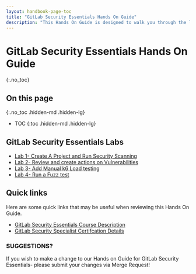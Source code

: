 ```yaml
---
layout: handbook-page-toc
title: "GitLab Security Essentials Hands On Guide"
description: "This Hands On Guide is designed to walk you through the lab exercises used in the GitLab Security Essentials course."
---
```

# GitLab Security Essentials Hands On Guide
{:.no_toc}

## On this page
{:.no_toc .hidden-md .hidden-lg}

- TOC
{:toc .hidden-md .hidden-lg}

## GitLab Security Essentials Labs
* [Lab 1- Create A Project and Run Security Scanning](https://about.gitlab.com/handbook/customer-success/professional-services-engineering/education-services/secessentialshandson1.html)
* [Lab 2- Review and create actions on Vulnerabilities](https://about.gitlab.com/handbook/customer-success/professional-services-engineering/education-services/secessentialshandson2.html)
* [Lab 3- Add Manual k6 Load testing](https://about.gitlab.com/handbook/customer-success/professional-services-engineering/education-services/secessentialshandson3.html)
* [Lab 4- Run a Fuzz test](https://about.gitlab.com/handbook/customer-success/professional-services-engineering/education-services/secessentialshandson4.html)

## Quick links

Here are some quick links that may be useful when reviewing this Hands On Guide.

* [GitLab Security Essentials Course Description](https://about.gitlab.com/services/education/security-essentials/)
* [GitLab Security Specialist Certifcation Details](https://about.gitlab.com/services/education/gitlab-security-specialist/)


### SUGGESTIONS?

If you wish to make a change to our Hands on Guide for GitLab Security Essentials- please submit your changes via Merge Request!

